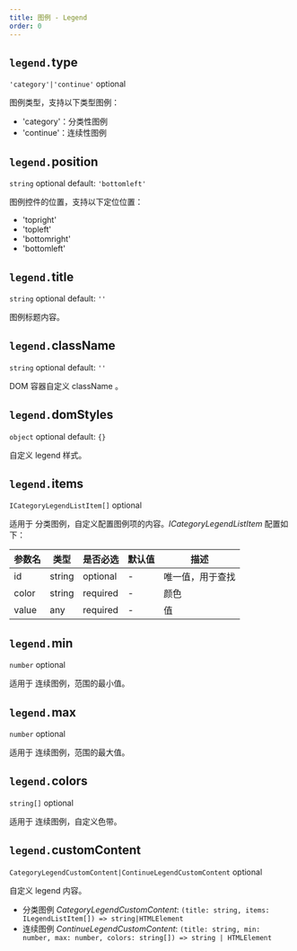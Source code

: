 ```yaml
---
title: 图例 - Legend
order: 0
---
```


## `legend.`type

`'category'|'continue'` optional

图例类型，支持以下类型图例：

- 'category'：分类性图例
- 'continue'：连续性图例

## `legend.`position

`string` optional default: `'bottomleft'`

图例控件的位置，支持以下定位位置：

- 'topright'
- 'topleft'
- 'bottomright'
- 'bottomleft'

## `legend.`title

`string` optional default: `''`

图例标题内容。

## `legend.`className

`string` optional default: `''`

DOM 容器自定义 className 。

## `legend.`domStyles

`object` optional default: `{}`

自定义 legend 样式。

## `legend.`items

`ICategoryLegendListItem[]` optional

适用于 <tag color="green" text="分类图例">分类图例</tag>，自定义配置图例项的内容。_ICategoryLegendListItem_ 配置如下：

| 参数名 | 类型   | 是否必选 | 默认值 | 描述             |
| ------ | ------ | -------- | ------ | ---------------- |
| id     | string | optional | -      | 唯一值，用于查找 |
| color  | string | required | -      | 颜色             |
| value  | any    | required | -      | 值               |

## `legend.`min

`number` optional

适用于 <tag color="cyan" text="连续图例">连续图例</tag>，范围的最小值。

## `legend.`max

`number` optional

适用于 <tag color="cyan" text="连续图例">连续图例</tag>，范围的最大值。

## `legend.`colors

`string[]` optional

适用于 <tag color="cyan" text="连续图例">连续图例</tag>，自定义色带。

## `legend.`customContent

`CategoryLegendCustomContent|ContinueLegendCustomContent` optional

自定义 legend 内容。

- 分类图例 _CategoryLegendCustomContent_: `(title: string, items: ILegendListItem[]) => string|HTMLElement`
- 连续图例 _ContinueLegendCustomContent_: `(title: string, min: number, max: number, colors: string[]) => string | HTMLElement`
